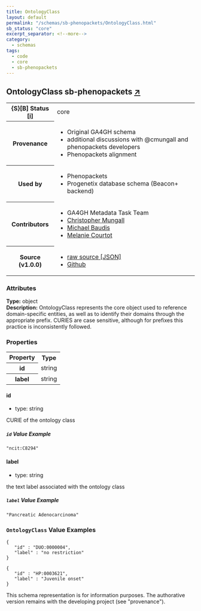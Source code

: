 ```yaml
---
title: OntologyClass
layout: default
permalink: "/schemas/sb-phenopackets/OntologyClass.html"
sb_status: "core"
excerpt_separator: <!--more-->
category:
  - schemas
tags:
  - code
  - core
  - sb-phenopackets
---
```



<div id="schema-header-title">
  <h2>OntologyClass <span id="schema-header-title-project">sb-phenopackets <a href="https://github.com/ga4gh-schemablocks/sb-phenopackets" target="_BLANK">&nearr;</a></span> </h2>
</div>

<table id="schema-header-table">
  <tr>
    <th>{S}[B] Status <a href="https://schemablocks.org/about/sb-status-levels.html">[i]</a></th>
    <td><div id="schema-header-status">core</div></td>
  </tr>

  <tr>
    <th>Provenance</th>
    <td>
      <ul>
<li>Original GA4GH schema</li>
<li>additional discussions with @cmungall and phenopackets developers</li>
<li>Phenopackets alignment</li>
      </ul>
    </td>
  </tr>
  <tr>
    <th>Used by</th>
    <td>
      <ul>
<li>Phenopackets</li>
<li>Progenetix database schema (Beacon+ backend)</li>
      </ul>
    </td>
  </tr>

<!--more-->

  <tr>
    <th>Contributors</th>
    <td>
      <ul>
<li>GA4GH Metadata Task Team</li>
<li><a href="https://orcid.org/0000-0002-6601-2165">Christopher Mungall</a></li>
<li><a href="https://orcid.org/0000-0002-9903-4248">Michael Baudis</a></li>
<li><a href="https://orcid.org/0000-0002-9551-6370">Melanie Courtot</a></li>
      </ul>
    </td>
  </tr>
  <tr>
    <th>Source (v1.0.0)</th>
    <td>
      <ul>
        <li><a href="current/OntologyClass.json" target="_BLANK">raw source [JSON]</a></li>
        <li><a href="https://github.com/ga4gh-schemablocks/sb-phenopackets/blob/master/schemas/OntologyClass.yaml" target="_BLANK">Github</a></li>
      </ul>
    </td>
  </tr>
</table>

<div id="schema-attributes-title">
  <h3>Attributes</h3>
</div>

  
__Type:__ object  
__Description:__ OntologyClass represents the core object used to reference domain-specific
entities, as well as to identify their domains through the appropriate
prefix.
CURIES are case sensitive, although for prefixes this practice is
inconsistently followed.


### Properties

<table id="schema-properties-table">
  <tr>
    <th>Property</th>
    <th>Type</th>
  </tr>
  <tr>
    <th>id</th>
    <td>string</td>
  </tr>
  <tr>
    <th>label</th>
    <td>string</td>
  </tr>

</table>


#### id

* type: string

CURIE of the ontology class

##### `id` Value Example  

```
"ncit:C8294"
```

#### label

* type: string

the text label associated with the ontology class

##### `label` Value Example  

```
"Pancreatic Adenocarcinoma"
```


### `OntologyClass` Value Examples  

```
{
   "id" : "DUO:0000004",
   "label" : "no restriction"
}
```
```
{
   "id" : "HP:0003621",
   "label" : "Juvenile onset"
}
```
<div id="schema-footer">
This schema representation is for information purposes. The authorative 
version remains with the developing project (see "provenance").
</div>


